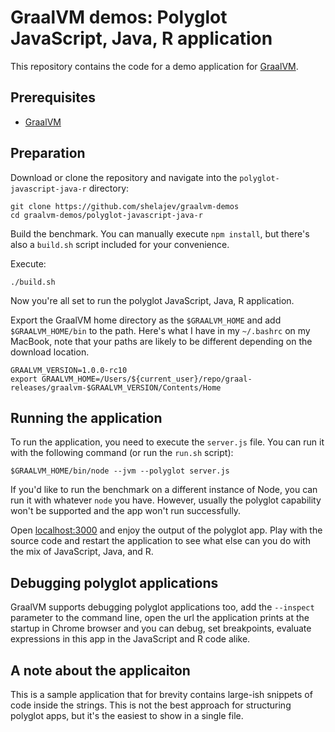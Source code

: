 # GraalVM demos: Polyglot JavaScript, Java, R application


This repository contains the code for a demo application for [GraalVM](graalvm.org).

## Prerequisites
* [GraalVM](http://graalvm.org)

## Preparation

Download or clone the repository and navigate into the `polyglot-javascript-java-r` directory:

```
git clone https://github.com/shelajev/graalvm-demos
cd graalvm-demos/polyglot-javascript-java-r
```

Build the benchmark. You can manually execute `npm install`, but there's also a `build.sh` script included for your convenience.

Execute:
```
./build.sh
```

Now you're all set to run the polyglot JavaScript, Java, R application.

Export the GraalVM home directory as the `$GRAALVM_HOME` and add `$GRAALVM_HOME/bin` to the path. Here's what I have in my `~/.bashrc` on my MacBook, note that your paths are likely to be different depending on the download location.

```
GRAALVM_VERSION=1.0.0-rc10
export GRAALVM_HOME=/Users/${current_user}/repo/graal-releases/graalvm-$GRAALVM_VERSION/Contents/Home
```

## Running the application

To run the application, you need to execute the `server.js` file. You can run it with the following command (or run the `run.sh` script):

```
$GRAALVM_HOME/bin/node --jvm --polyglot server.js
```

If you'd like to run the benchmark on a different instance of Node, you can run it with whatever `node` you have. However, usually the polyglot capability won't be supported and the app won't run successfully.

Open [localhost:3000](localhost:3000) and enjoy the output of the polyglot app. Play with the source code and restart the application to see what else can you do with the mix of JavaScript, Java, and R.

## Debugging polyglot applications

GraalVM supports debugging polyglot applications too, add the `--inspect` parameter to the command line, open the url the application prints at the startup in Chrome browser and you can debug, set breakpoints, evaluate expressions in this app in the JavaScript and R code alike.

## A note about the applicaiton

This is a sample application that for brevity contains large-ish snippets of code inside the strings. This is not the best approach for structuring polyglot apps, but it's the easiest to show in a single file.

